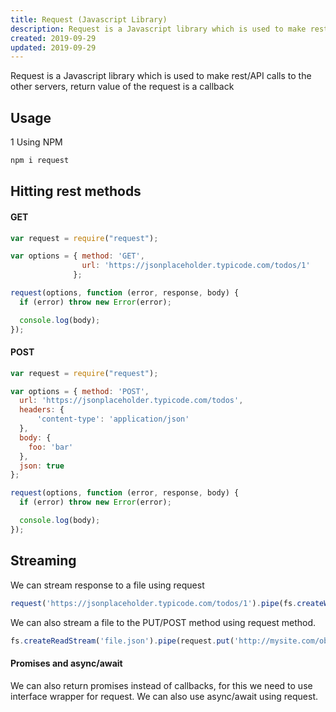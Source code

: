 ```yaml
---
title: Request (Javascript Library)
description: Request is a Javascript library which is used to make rest/API calls to the other servers, return value of the request is a callback
created: 2019-09-29
updated: 2019-09-29
---
```

Request is a Javascript library which is used to make rest/API calls to the other servers, return value of the request is a callback

## Usage
1 Using NPM

```sh
npm i request
```

## Hitting rest methods

#### GET
``` javascript
var request = require("request");

var options = { method: 'GET',
                url: 'https://jsonplaceholder.typicode.com/todos/1'
              };

request(options, function (error, response, body) {
  if (error) throw new Error(error);

  console.log(body);
});
```

#### POST

``` javascript
var request = require("request");

var options = { method: 'POST',
  url: 'https://jsonplaceholder.typicode.com/todos',
  headers: { 
      'content-type': 'application/json' 
  },
  body: {
    foo: 'bar'
  },
  json: true 
};

request(options, function (error, response, body) {
  if (error) throw new Error(error);

  console.log(body);
});
```

## Streaming

We can stream response to a file using request
``` javascript
request('https://jsonplaceholder.typicode.com/todos/1').pipe(fs.createWriteStream('todo.txt'))
```
We can also stream a file to the PUT/POST method using request method.
```javascript
fs.createReadStream('file.json').pipe(request.put('http://mysite.com/obj.json'))
```
#### Promises and async/await

We can also return promises instead of callbacks, for this we need to use interface wrapper for request. We can also use async/await using request.


